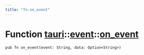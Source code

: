 ```yaml
---
title: "fn.on_event"
---
```


# Function [tauri](/docs/api/rust/tauri/../index.html)::​[event](/docs/api/rust/tauri/index.html)::​[on_event](/docs/api/rust/tauri/)

    pub fn on_event(event: String, data: Option<String>)
